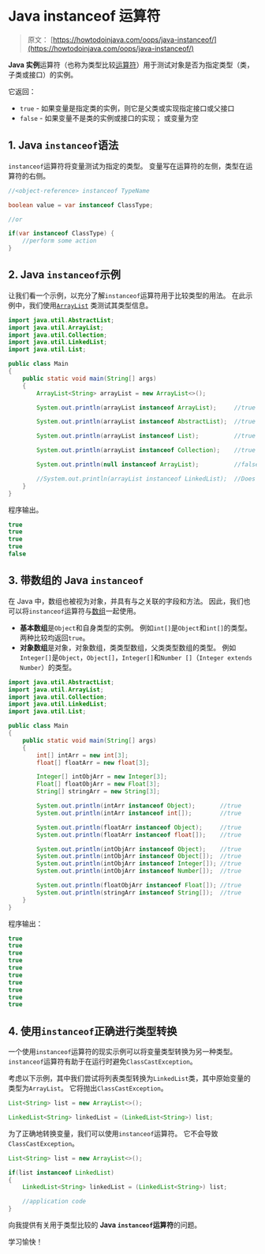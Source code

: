 # Java instanceof 运算符

> 原文： [https://howtodoinjava.com/oops/java-instanceof/](https://howtodoinjava.com/oops/java-instanceof/)

**Java 实例**运算符（也称为类型比较[运算符](https://howtodoinjava.com/java/basics/operators-in-java/)）用于测试对象是否为指定类型（类，子类或接口）的实例。

它返回：

*   `true` - 如果变量是指定类的实例，则它是父类或实现指定接口或父接口
*   `false` - 如果变量不是类的实例或接口的实现； 或变量为空

## 1\. Java `instanceof`语法

`instanceof`运算符将变量测试为指定的类型。 变量写在运算符的左侧，类型在运算符的右侧。

```java
//<object-reference> instanceof TypeName

boolean value = var instanceof ClassType;

//or

if(var instanceof ClassType) {
	//perform some action
}

```

## 2\. Java `instanceof`示例

让我们看一个示例，以充分了解`instanceof`运算符用于比较类型的用法。 在此示例中，我们使用[`ArrayList`](https://howtodoinjava.com/java-arraylist/) 类测试其类型信息。

```java
import java.util.AbstractList;
import java.util.ArrayList;
import java.util.Collection;
import java.util.LinkedList;
import java.util.List;

public class Main 
{
	public static void main(String[] args) 
	{
		ArrayList<String> arrayList = new ArrayList<>();

		System.out.println(arrayList instanceof ArrayList);		//true

		System.out.println(arrayList instanceof AbstractList);	//true

		System.out.println(arrayList instanceof List);			//true

		System.out.println(arrayList instanceof Collection);	//true

		System.out.println(null instanceof ArrayList);			//false

		//System.out.println(arrayList instanceof LinkedList);	//Does not compile
	}
}

```

程序输出。

```java
true
true
true
true
false

```

## 3\. 带数组的 Java `instanceof`

在 Java 中，数组也被视为对象，并具有与之关联的字段和方法。 因此，我们也可以将`instanceof`运算符与[数组](https://howtodoinjava.com/java-array/)一起使用。

*   **基本数组**是`Object`和自身类型的实例。 例如`int[]`是`Object`和`int[]`的类型。 两种比较均返回`true`。
*   **对象数组**是对象，对象数组，类类型数组，父类类型数组的类型。 例如`Integer[]`是`Object`，`Object[]`，`Integer[]`和`Number []`（`Integer extends Number`）的类型。

```java
import java.util.AbstractList;
import java.util.ArrayList;
import java.util.Collection;
import java.util.LinkedList;
import java.util.List;

public class Main 
{
	public static void main(String[] args) 
	{
		int[] intArr = new int[3];
		float[] floatArr = new float[3];

		Integer[] intObjArr = new Integer[3];
		Float[] floatObjArr = new Float[3];
		String[] stringArr = new String[3];

		System.out.println(intArr instanceof Object);		//true
		System.out.println(intArr instanceof int[]);		//true

		System.out.println(floatArr instanceof Object);		//true
		System.out.println(floatArr instanceof float[]);	//true

		System.out.println(intObjArr instanceof Object);	//true
		System.out.println(intObjArr instanceof Object[]);	//true
		System.out.println(intObjArr instanceof Integer[]);	//true
		System.out.println(intObjArr instanceof Number[]);	//true

		System.out.println(floatObjArr instanceof Float[]);	//true
		System.out.println(stringArr instanceof String[]);	//true
	}
}

```

程序输出：

```java
true
true
true
true
true
true
true
true
true
true

```

## 4\. 使用`instanceof`正确进行类型转换

一个使用`instanceof`运算符的现实示例可以将变量类型转换为另一种类型。`instanceof`运算符有助于在运行时避免`ClassCastException`。

考虑以下示例，其中我们尝试将列表类型转换为`LinkedList`类，其中原始变量的类型为`ArrayList`。 它将抛出`ClassCastException`。

```java
List<String> list = new ArrayList<>();

LinkedList<String> linkedList = (LinkedList<String>) list;

```

为了正确地转换变量，我们可以使用`instanceof`运算符。 它不会导致`ClassCastException`。

```java
List<String> list = new ArrayList<>();

if(list instanceof LinkedList) 
{
	LinkedList<String> linkedList = (LinkedList<String>) list;

	//application code
}

```

向我提供有关用于类型比较的 **Java `instanceof`运算符**的问题。

学习愉快！